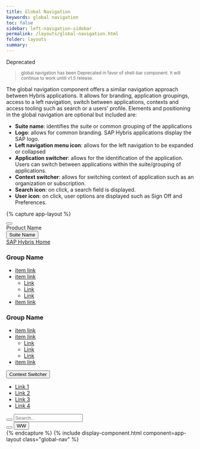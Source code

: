 ```yaml
---
title: Global Navigation
keywords: global navigation
toc: false
sidebar: left-navigation-sidebar
permalink: /layouts/global-navigation.html
folder: layouts
summary:
---
```

<span class="fd-badge fd-badge--error fd-badge--pill">Deprecated</span>
> <small> global navigation has been Deprecated in favor of shell-bar component. It will continue to work untill v1.5 release.</small>

The global navigation component offers a similar navigation approach between Hybris applications. It allows for branding, application groupings, access to a left navigation, switch between applications, contexts and access tooling such as search or a users' profile.
Elements and positioning in the global navigation are optional but included are:

* **Suite name**: identifies the suite or common grouping of the applications
* **Logo**: allows for common branding. SAP Hybris applications display the SAP logo.
* **Left navigation menu icon**: allows for the left navigation to be expanded or collapsed
* **Application switcher**: allows for the identification of the application. Users can switch between applications within the suite/grouping of applications.
* **Context switcher**: allows for switching context of application such as an organization or subscription.
* **Search icon**: on click, a search field is displayed.
* **User icon**: on click, user options are displayed such as Sign Off and Preferences.

{% capture app-layout %}
<nav class="fd-global-nav">
   <div class="fd-global-nav__group fd-global-nav__group--left">
      <div class="fd-global-nav__side-menu">
         <button class=" fd-button--secondary fd-button--l sap-icon--menu2 fd-global-nav__btn" aria-label="BUTTON_LABEL"></button>
      </div>
      <div class="fd-global-nav__logo fd-has-margin-left-none"></div>
      <div class="fd-global-nav__product-name">
         Product Name
      </div>
   </div>
   <div class="fd-global-nav__group fd-global-nav__launchpad">
      <button class=" fd-button--secondary fd-button--l" aria-haspopup="true" aria-controls="launchpad">Suite Name</button>
      <nav class="fd-mega-menu" aria-hidden="true" id="launchpad">
         <div class="fd-mega-menu__header">
            <a href="#" class="fd-mega-menu__header-link sap-icon--home">SAP Hybris Home</a>
         </div>
         <div class="fd-mega-menu__group">
            <h1 class="fd-mega-menu__title">Group Name</h1>
            <ul class="fd-mega-menu__list">
               <li class="fd-mega-menu__item"><a class="fd-mega-menu__link" href="#">
                  item link
                  </a>
               </li>
               <li class="fd-mega-menu__item">
                  <a class="fd-mega-menu__link has-child" href="#" aria-controls="odYv1850" aria-haspopup="true">
                  item link
                  </a>
                  <ul class="fd-mega-menu__sublist" id="odYv1850" aria-hidden="true">
                     <li class="fd-mega-menu__subitem">
                        <a class="fd-mega-menu__sublink" href="#">
                        Link
                        </a>
                     </li>
                     <li class="fd-mega-menu__subitem">
                        <a class="fd-mega-menu__sublink" href="#">
                        Link
                        </a>
                     </li>
                     <li class="fd-mega-menu__subitem">
                        <a class="fd-mega-menu__sublink" href="#">
                        Link
                        </a>
                     </li>
                  </ul>
               </li>
               <li class="fd-mega-menu__item"><a class="fd-mega-menu__link" href="#">
                  item link
                  </a>
               </li>
            </ul>
         </div>
         <div class="fd-mega-menu__group">
            <h1 class="fd-mega-menu__title">Group Name</h1>
            <ul class="fd-mega-menu__list">
               <li class="fd-mega-menu__item"><a class="fd-mega-menu__link" href="#">
                  item link
                  </a>
               </li>
               <li class="fd-mega-menu__item">
                  <a class="fd-mega-menu__link has-child" href="#" aria-controls="WnLXh310" aria-haspopup="true">
                  item link
                  </a>
                  <ul class="fd-mega-menu__sublist" id="WnLXh310" aria-hidden="true">
                     <li class="fd-mega-menu__subitem">
                        <a class="fd-mega-menu__sublink" href="#">
                        Link
                        </a>
                     </li>
                     <li class="fd-mega-menu__subitem">
                        <a class="fd-mega-menu__sublink" href="#">
                        Link
                        </a>
                     </li>
                     <li class="fd-mega-menu__subitem">
                        <a class="fd-mega-menu__sublink" href="#">
                        Link
                        </a>
                     </li>
                  </ul>
               </li>
               <li class="fd-mega-menu__item"><a class="fd-mega-menu__link" href="#">
                  item link
                  </a>
               </li>
            </ul>
         </div>
      </nav>
   </div>
   <div class="fd-global-nav__group fd-global-nav__group--right">
      <div class="fd-global-nav__context-menu">
         <div class="fd-popover">
            <div class="fd-popover__control"><button class="fd-button--secondary" aria-label="Image label" aria-controls="3A2YE389" aria-expanded="false" aria-haspopup="true" >Context Switcher</button></div>
            <div class="fd-popover__body"  aria-hidden="true" id="3A2YE389">
               <nav class="fd-menu">
                  <ul class="fd-menu__list">
                     <li><a href="#" class="fd-menu__item">Link 1</a>
                     </li>
                     <li><a href="#" class="fd-menu__item">Link 2</a>
                     </li>
                     <li><a href="#" class="fd-menu__item">Link 3</a>
                     </li>
                     <li><a href="#" class="fd-menu__item">Link 4</a>
                     </li>
                  </ul>
               </nav>
            </div>
         </div>
      </div>
      <div class="fd-global-nav__actions">
         <div class="fd-global-nav__search">
            <button class=" fd-button--secondary fd-button--m sap-icon--search fd-global-nav__btn" aria-label="BUTTON_LABEL" aria-controls="RUmA0636" aria-haspopup="true" aria-expanded="false"></button>
            <input type="text" class="fd-form__control" id="RUmA0636" aria-hidden="true" placeholder="Search... ">
         </div>
         <button class=" fd-button--secondary fd-button--m sap-icon--action-settings fd-global-nav__btn" aria-label="BUTTON_LABEL"></button>
         <button class=" fd-button--secondary fd-button--m fd-global-nav__btn" aria-label="BUTTON_LABEL"><span class=" fd-identifier--s fd-identifier--circle">WW</span></button>
      </div>
   </div>
</nav>
{% endcapture %}
{% include display-component.html component=app-layout class="global-nav" %}
